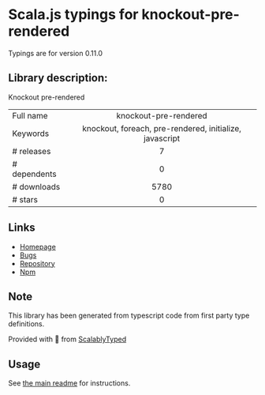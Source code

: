 
# Scala.js typings for knockout-pre-rendered

Typings are for version 0.11.0

## Library description:
Knockout pre-rendered

|                    |                 |
| ------------------ | :-------------: |
| Full name          | knockout-pre-rendered |
| Keywords           | knockout, foreach, pre-rendered, initialize, javascript |
| # releases         | 7 |
| # dependents       | 0 |
| # downloads        | 5780 |
| # stars            | 0 |

## Links
- [Homepage](https://github.com/ErikSchierboom/knockout-pre-rendered)
- [Bugs](https://github.com/ErikSchierboom/knockout-pre-rendered/issues)
- [Repository](https://github.com/ErikSchierboom/knockout-pre-rendered)
- [Npm](https://www.npmjs.com/package/knockout-pre-rendered)
    


## Note
This library has been generated from typescript code from first party type definitions.

Provided with :purple_heart: from [ScalablyTyped](https://github.com/oyvindberg/ScalablyTyped)

## Usage
See [the main readme](../../readme.md) for instructions.


